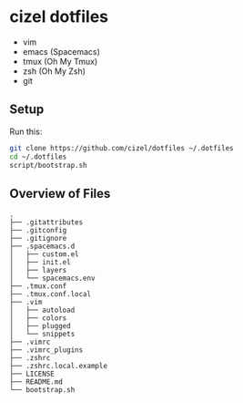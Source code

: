 # cizel dotfiles 

- vim
- emacs (Spacemacs)
- tmux (Oh My Tmux)
- zsh (Oh My Zsh) 
- git

## Setup

Run this:

```bash
git clone https://github.com/cizel/dotfiles ~/.dotfiles
cd ~/.dotfiles
script/bootstrap.sh
```

## Overview of Files

```
.
├── .gitattributes
├── .gitconfig
├── .gitignore
├── .spacemacs.d
│   ├── custom.el
│   ├── init.el
│   ├── layers
│   └── spacemacs.env
├── .tmux.conf
├── .tmux.conf.local
├── .vim
│   ├── autoload
│   ├── colors
│   ├── plugged
│   └── snippets
├── .vimrc
├── .vimrc_plugins
├── .zshrc
├── .zshrc.local.example
├── LICENSE
├── README.md
└── bootstrap.sh
```


